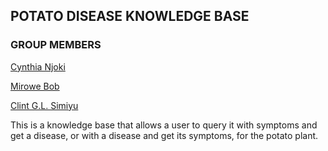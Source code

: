 ## POTATO DISEASE KNOWLEDGE BASE

### GROUP MEMBERS

[Cynthia Njoki]()

[Mirowe Bob](https://github.com/Bobcodiz)

[Clint G.L. Simiyu](https://github.com/Clint171)

This is a knowledge base that allows a user to query it with symptoms and get a disease, or with a disease and get its symptoms, for the potato plant.
